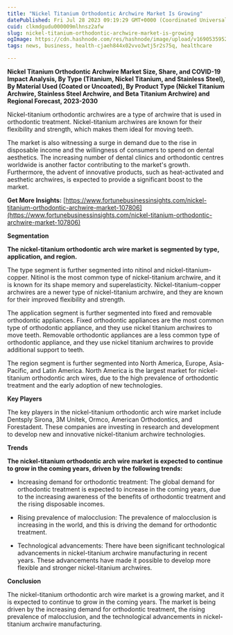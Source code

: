 ```yaml
---
title: "Nickel Titanium Orthodontic Archwire Market Is Growing"
datePublished: Fri Jul 28 2023 09:19:29 GMT+0000 (Coordinated Universal Time)
cuid: clkmdgudu000009mlhnsz2afw
slug: nickel-titanium-orthodontic-archwire-market-is-growing
ogImage: https://cdn.hashnode.com/res/hashnode/image/upload/v1690535952056/bcb64477-303c-45fb-af37-50e007223a48.jpeg
tags: news, business, health-cjaeh844x02vvo3wtj5r2s75q, healthcare

---
```


**Nickel Titanium Orthodontic Archwire Market Size, Share, and COVID-19 Impact Analysis, By Type (Titanium, Nickel Titanium, and Stainless Steel), By Material Used (Coated or Uncoated), By Product Type (Nickel Titanium Archwire, Stainless Steel Archwire, and Beta Titanium Archwire) and Regional Forecast, 2023-2030**

Nickel-titanium orthodontic archwires are a type of archwire that is used in orthodontic treatment. Nickel-titanium archwires are known for their flexibility and strength, which makes them ideal for moving teeth.

The market is also witnessing a surge in demand due to the rise in disposable income and the willingness of consumers to spend on dental aesthetics. The increasing number of dental clinics and orthodontic centres worldwide is another factor contributing to the market's growth. Furthermore, the advent of innovative products, such as heat-activated and aesthetic archwires, is expected to provide a significant boost to the market.

**Get More Insights:** [https://www.fortunebusinessinsights.com/nickel-titanium-orthodontic-archwire-market-107806](https://www.fortunebusinessinsights.com/nickel-titanium-orthodontic-archwire-market-107806)

**Segmentation**

**The nickel-titanium orthodontic arch wire market is segmented by type, application, and region.**

The type segment is further segmented into nitinol and nickel-titanium-copper. Nitinol is the most common type of nickel-titanium archwire, and it is known for its shape memory and superelasticity. Nickel-titanium-copper archwires are a newer type of nickel-titanium archwire, and they are known for their improved flexibility and strength.

The application segment is further segmented into fixed and removable orthodontic appliances. Fixed orthodontic appliances are the most common type of orthodontic appliance, and they use nickel titanium archwires to move teeth. Removable orthodontic appliances are a less common type of orthodontic appliance, and they use nickel titanium archwires to provide additional support to teeth.

The region segment is further segmented into North America, Europe, Asia-Pacific, and Latin America. North America is the largest market for nickel-titanium orthodontic arch wires, due to the high prevalence of orthodontic treatment and the early adoption of new technologies.

**Key Players**

The key players in the nickel-titanium orthodontic arch wire market include Dentsply Sirona, 3M Unitek, Ormco, American Orthodontics, and Forestadent. These companies are investing in research and development to develop new and innovative nickel-titanium archwire technologies.

**Trends**

**The nickel-titanium orthodontic arch wire market is expected to continue to grow in the coming years, driven by the following trends:**

* Increasing demand for orthodontic treatment: The global demand for orthodontic treatment is expected to increase in the coming years, due to the increasing awareness of the benefits of orthodontic treatment and the rising disposable incomes.
    
* Rising prevalence of malocclusion: The prevalence of malocclusion is increasing in the world, and this is driving the demand for orthodontic treatment.
    
* Technological advancements: There have been significant technological advancements in nickel-titanium archwire manufacturing in recent years. These advancements have made it possible to develop more flexible and stronger nickel-titanium archwires.
    

**Conclusion**

The nickel-titanium orthodontic arch wire market is a growing market, and it is expected to continue to grow in the coming years. The market is being driven by the increasing demand for orthodontic treatment, the rising prevalence of malocclusion, and the technological advancements in nickel-titanium archwire manufacturing.